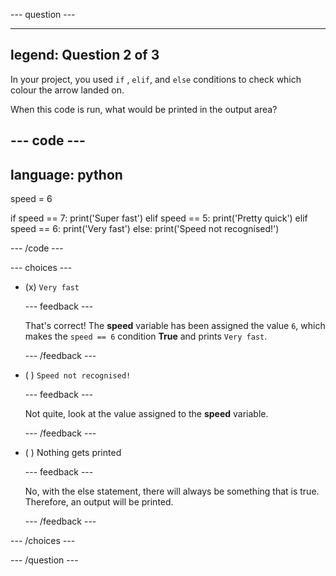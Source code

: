 
--- question ---

---
legend: Question 2 of 3
---

In your project, you used `if` , `elif`, and `else` conditions to check which colour the arrow landed on. 

When this code is run, what would be printed in the output area? 

--- code ---
---
language: python
---

speed = 6

if speed == 7:
  print('Super fast')
elif speed == 5:
  print('Pretty quick')
elif speed == 6:
  print('Very fast')
else:
 print('Speed not recognised!') 

--- /code ---

--- choices ---

- (x) `Very fast`

  --- feedback ---

  That's correct! The **speed** variable has been assigned the value `6`, which makes the `speed == 6` condition **True** and prints `Very fast`.

  --- /feedback ---

- ( ) `Speed not recognised!`

  --- feedback ---

  Not quite, look at the value assigned to the **speed** variable.

  --- /feedback ---

- ( ) Nothing gets printed

  --- feedback ---
  
  No, with the else statement, there will always be something that is true. Therefore, an output will be printed.

  --- /feedback ---

--- /choices ---

--- /question ---
